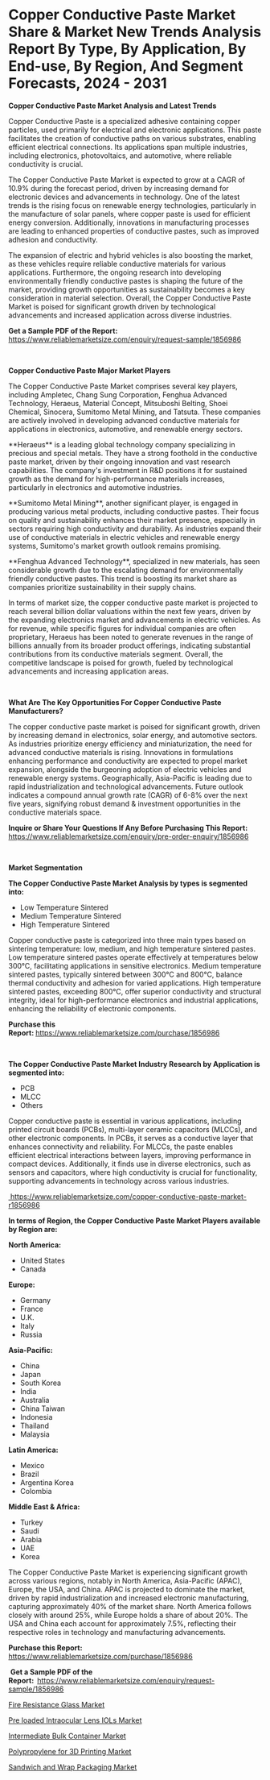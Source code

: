 <p><h1>Copper Conductive Paste Market Share & Market New Trends Analysis Report By Type, By Application, By End-use, By Region, And Segment Forecasts, 2024 - 2031</h1></p><p><strong>Copper Conductive Paste Market Analysis and Latest Trends</strong></p>
<p><p>Copper Conductive Paste is a specialized adhesive containing copper particles, used primarily for electrical and electronic applications. This paste facilitates the creation of conductive paths on various substrates, enabling efficient electrical connections. Its applications span multiple industries, including electronics, photovoltaics, and automotive, where reliable conductivity is crucial.</p><p>The Copper Conductive Paste Market is expected to grow at a CAGR of 10.9% during the forecast period, driven by increasing demand for electronic devices and advancements in technology. One of the latest trends is the rising focus on renewable energy technologies, particularly in the manufacture of solar panels, where copper paste is used for efficient energy conversion. Additionally, innovations in manufacturing processes are leading to enhanced properties of conductive pastes, such as improved adhesion and conductivity. </p><p>The expansion of electric and hybrid vehicles is also boosting the market, as these vehicles require reliable conductive materials for various applications. Furthermore, the ongoing research into developing environmentally friendly conductive pastes is shaping the future of the market, providing growth opportunities as sustainability becomes a key consideration in material selection. Overall, the Copper Conductive Paste Market is poised for significant growth driven by technological advancements and increased application across diverse industries.</p></p>
<p><strong>Get a Sample PDF of the Report:&nbsp;</strong> <a href="https://www.reliablemarketsize.com/enquiry/request-sample/1856986?utm_campaign=1133&utm_medium=2&utm_source=Github&utm_content=ia&utm_term=11112024&utm_id=copper-conductive-paste">https://www.reliablemarketsize.com/enquiry/request-sample/1856986</a></p>
<p>&nbsp;</p>
<p><strong>Copper Conductive Paste Major Market Players</strong></p>
<p><p>The Copper Conductive Paste Market comprises several key players, including Ampletec, Chang Sung Corporation, Fenghua Advanced Technology, Heraeus, Material Concept, Mitsuboshi Belting, Shoei Chemical, Sinocera, Sumitomo Metal Mining, and Tatsuta. These companies are actively involved in developing advanced conductive materials for applications in electronics, automotive, and renewable energy sectors.</p><p>**Heraeus** is a leading global technology company specializing in precious and special metals. They have a strong foothold in the conductive paste market, driven by their ongoing innovation and vast research capabilities. The company's investment in R&D positions it for sustained growth as the demand for high-performance materials increases, particularly in electronics and automotive industries.</p><p>**Sumitomo Metal Mining**, another significant player, is engaged in producing various metal products, including conductive pastes. Their focus on quality and sustainability enhances their market presence, especially in sectors requiring high conductivity and durability. As industries expand their use of conductive materials in electric vehicles and renewable energy systems, Sumitomo's market growth outlook remains promising.</p><p>**Fenghua Advanced Technology**, specialized in new materials, has seen considerable growth due to the escalating demand for environmentally friendly conductive pastes. This trend is boosting its market share as companies prioritize sustainability in their supply chains.</p><p>In terms of market size, the copper conductive paste market is projected to reach several billion dollar valuations within the next few years, driven by the expanding electronics market and advancements in electric vehicles. As for revenue, while specific figures for individual companies are often proprietary, Heraeus has been noted to generate revenues in the range of billions annually from its broader product offerings, indicating substantial contributions from its conductive materials segment. Overall, the competitive landscape is poised for growth, fueled by technological advancements and increasing application areas.</p></p>
<p>&nbsp;</p>
<p><strong>What Are The Key Opportunities For Copper Conductive Paste Manufacturers?</strong></p>
<p><p>The copper conductive paste market is poised for significant growth, driven by increasing demand in electronics, solar energy, and automotive sectors. As industries prioritize energy efficiency and miniaturization, the need for advanced conductive materials is rising. Innovations in formulations enhancing performance and conductivity are expected to propel market expansion, alongside the burgeoning adoption of electric vehicles and renewable energy systems. Geographically, Asia-Pacific is leading due to rapid industrialization and technological advancements. Future outlook indicates a compound annual growth rate (CAGR) of 6-8% over the next five years, signifying robust demand & investment opportunities in the conductive materials space.</p></p>
<p><strong>Inquire or Share Your Questions If Any Before Purchasing This Report:</strong> <a href="https://www.reliablemarketsize.com/enquiry/pre-order-enquiry/1856986?utm_campaign=1133&utm_medium=2&utm_source=Github&utm_content=ia&utm_term=11112024&utm_id=copper-conductive-paste">https://www.reliablemarketsize.com/enquiry/pre-order-enquiry/1856986</a></p>
<p>&nbsp;</p>
<p><strong>Market Segmentation</strong></p>
<p><strong>The Copper Conductive Paste Market Analysis by types is segmented into:</strong></p>
<p><ul><li>Low Temperature Sintered</li><li>Medium Temperature Sintered</li><li>High Temperature Sintered</li></ul></p>
<p><p>Copper conductive paste is categorized into three main types based on sintering temperature: low, medium, and high temperature sintered pastes. Low temperature sintered pastes operate effectively at temperatures below 300°C, facilitating applications in sensitive electronics. Medium temperature sintered pastes, typically sintered between 300°C and 800°C, balance thermal conductivity and adhesion for varied applications. High temperature sintered pastes, exceeding 800°C, offer superior conductivity and structural integrity, ideal for high-performance electronics and industrial applications, enhancing the reliability of electronic components.</p></p>
<p><strong>Purchase this Report:&nbsp;</strong><a href="https://www.reliablemarketsize.com/purchase/1856986?utm_campaign=1133&utm_medium=2&utm_source=Github&utm_content=ia&utm_term=11112024&utm_id=copper-conductive-paste">https://www.reliablemarketsize.com/purchase/1856986</a></p>
<p>&nbsp;</p>
<p><strong>The Copper Conductive Paste Market Industry Research by Application is segmented into:</strong></p>
<p><ul><li>PCB</li><li>MLCC</li><li>Others</li></ul></p>
<p><p>Copper conductive paste is essential in various applications, including printed circuit boards (PCBs), multi-layer ceramic capacitors (MLCCs), and other electronic components. In PCBs, it serves as a conductive layer that enhances connectivity and reliability. For MLCCs, the paste enables efficient electrical interactions between layers, improving performance in compact devices. Additionally, it finds use in diverse electronics, such as sensors and capacitors, where high conductivity is crucial for functionality, supporting advancements in technology across various industries.</p></p>
<p><a href="https://www.reliablemarketsize.com/copper-conductive-paste-market-r1856986?utm_campaign=1133&utm_medium=2&utm_source=Github&utm_content=ia&utm_term=11112024&utm_id=copper-conductive-paste">&nbsp;https://www.reliablemarketsize.com/copper-conductive-paste-market-r1856986</a></p>
<p><strong>In terms of Region, the Copper Conductive Paste Market Players available by Region are:</strong></p>
<p>
    <p> <strong> North America: </strong>
        <ul>
            <li>United States</li>
            <li>Canada</li>
        </ul>
        </p> 
    <p> <strong> Europe: </strong>
        <ul>
            <li>Germany</li>
            <li>France</li>
            <li>U.K.</li>
            <li>Italy</li>
            <li>Russia</li>
        </ul>
        </p> 
    <p> <strong> Asia-Pacific: </strong>
        <ul>
            <li>China</li>
            <li>Japan</li>
            <li>South Korea</li>
            <li>India</li>
            <li>Australia</li>
            <li>China Taiwan</li>
            <li>Indonesia</li>
            <li>Thailand</li>
            <li>Malaysia</li>
        </ul>
        </p> 
    <p> <strong> Latin America: </strong>
        <ul>
            <li>Mexico</li>
            <li>Brazil</li>
            <li>Argentina Korea</li>
            <li>Colombia</li>
        </ul>
        </p> 
    <p> <strong> Middle East & Africa: </strong>
        <ul>
            <li>Turkey</li>
            <li>Saudi</li>
            <li>Arabia</li>
            <li>UAE</li>
            <li>Korea</li>
        </ul>
    </p>
    </p>
<p><p>The Copper Conductive Paste Market is experiencing significant growth across various regions, notably in North America, Asia-Pacific (APAC), Europe, the USA, and China. APAC is projected to dominate the market, driven by rapid industrialization and increased electronic manufacturing, capturing approximately 40% of the market share. North America follows closely with around 25%, while Europe holds a share of about 20%. The USA and China each account for approximately 7.5%, reflecting their respective roles in technology and manufacturing advancements.</p></p>
<p><strong>Purchase this Report: </strong><a href="https://www.reliablemarketsize.com/purchase/1856986?utm_campaign=1133&utm_medium=2&utm_source=Github&utm_content=ia&utm_term=11112024&utm_id=copper-conductive-paste">https://www.reliablemarketsize.com/purchase/1856986</a></p>
<p>&nbsp;<strong>Get a Sample PDF of the Report:&nbsp;&nbsp;</strong><a href="https://www.reliablemarketsize.com/enquiry/request-sample/1856986?utm_campaign=1133&utm_medium=2&utm_source=Github&utm_content=ia&utm_term=11112024&utm_id=copper-conductive-paste">https://www.reliablemarketsize.com/enquiry/request-sample/1856986</a></p>
<p><strong></strong></p>
<p><p><a href="https://github.com/lakeishabuahb/Market-Research-Report-List-1/blob/main/fire-resistance-glass-market.md?utm_campaign=1133&utm_medium=2&utm_source=Github&utm_content=ia&utm_term=11112024&utm_id=copper-conductive-paste">Fire Resistance Glass Market</a></p><p><a href="https://issuu.com/reportprime-2/docs/pre-loaded-intraocular-lens-iols-ma_2d5e7a893bbcd3?utm_campaign=1133&utm_medium=2&utm_source=Github&utm_content=ia&utm_term=11112024&utm_id=copper-conductive-paste">Pre loaded Intraocular Lens IOLs Market</a></p><p><a href="https://www.linkedin.com/pulse/intermediate-bulk-container-market-dynamics-application-types-cblxc?utm_campaign=1133&utm_medium=2&utm_source=Github&utm_content=ia&utm_term=11112024&utm_id=copper-conductive-paste">Intermediate Bulk Container Market</a></p><p><a href="https://github.com/rosalee3esue/Market-Research-Report-List-1/blob/main/polypropylene-for-3d-printing-market.md?utm_campaign=1133&utm_medium=2&utm_source=Github&utm_content=ia&utm_term=11112024&utm_id=copper-conductive-paste">Polypropylene for 3D Printing Market</a></p><p><a href="https://www.linkedin.com/pulse/sandwich-wrap-packaging-market-trends-focusing-insight-forecast-2mpnc?utm_campaign=1133&utm_medium=2&utm_source=Github&utm_content=ia&utm_term=11112024&utm_id=copper-conductive-paste">Sandwich and Wrap Packaging Market</a></p></p>